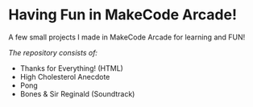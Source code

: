 # Having Fun in MakeCode Arcade!

A few small projects I made in MakeCode Arcade for learning and FUN!

*The repository consists of:*
- Thanks for Everything! (HTML)
- High Cholesterol Anecdote
- Pong
- Bones & Sir Reginald (Soundtrack)
